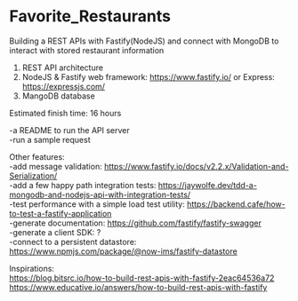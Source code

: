 # Favorite_Restaurants
Building a REST APIs with Fastify(NodeJS) and connect with MongoDB to interact with stored restaurant information
  
1. REST API architecture
2. NodeJS & Fastify web framework: https://www.fastify.io/ or Express: https://expressjs.com/
3. MangoDB database
  
  
  
Estimated finish time: 16 hours  
  
-a README to run the API server  
-run a sample request  
  
Other features:  
-add message validation: https://www.fastify.io/docs/v2.2.x/Validation-and-Serialization/  
-add a few happy path integration tests: https://jaywolfe.dev/tdd-a-mongodb-and-nodejs-api-with-integration-tests/  
-test performance with a simple load test utility: https://backend.cafe/how-to-test-a-fastify-application  
-generate documentation: https://github.com/fastify/fastify-swagger  
-generate a client SDK: ?  
-connect to a persistent datastore: https://www.npmjs.com/package/@now-ims/fastify-datastore  
  
Inspirations:  
https://blog.bitsrc.io/how-to-build-rest-apis-with-fastify-2eac64536a72  
https://www.educative.io/answers/how-to-build-rest-apis-with-fastify  
